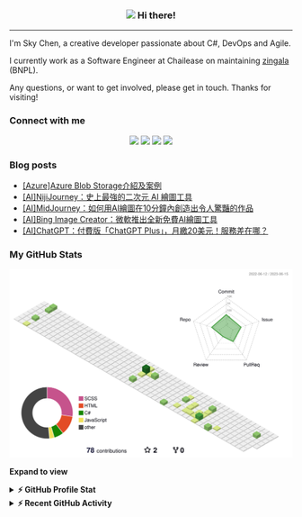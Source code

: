 <!-- Heading -->
<h3 align="center">
  <img src = "https://raw.githubusercontent.com/MartinHeinz/MartinHeinz/master/wave.gif" width = 30px> 
  Hi there!
</h3>

---
 <!-- About section -->
I'm Sky Chen, a creative developer passionate about C#, DevOps and Agile.

I currently work as a Software Engineer at Chailease on maintaining [zingala](https://www.zingala.com/) (BNPL).

Any questions, or want to get involved, please get in touch. Thanks for visiting!

### Connect with me 
  <p align="center">
    <a href="https://reactgatsbypersonalwebsite.gatsbyjs.io/resume/"><img src="https://img.shields.io/badge/personal%20website-404040.svg?style=for-the-badge&logo=Gatsby&logoColor=white"/></a>
    <a href="mailto:ok96305@gmail.com"><img src="https://img.shields.io/badge/e‑mail-D14836.svg?style=for-the-badge&logo=GMail&logoColor=white"/></a>
    <a href="https://instagram.com/cheng_chen_sky"><img src="https://img.shields.io/badge/instagram-E4405F.svg?style=for-the-badge&logo=instagram&logoColor=white"/></a>
    <a href="https://linkedin.com/in/建成-陳-6438201a0"><img src="https://img.shields.io/badge/linkedin-0077B5.svg?style=for-the-badge&logo=linkedin&logoColor=white"/></a>
  </p>
 <!-- Conecct section: END -->
 
  <!-- GitHub section -->

<!-- ### Blog & Writing -->

<!-- Apart from coding, I also maintain a blog - you can find my articles on my website at [martinheinz.dev](https://martinheinz.dev/) as well as on [Medium](https://medium.com/@martin.heinz) and [DEV.to](https://dev.to/martinheinz). -->

<!-- A sample of my recent articles: -->
### Blog posts
<!-- BLOG-POST-LIST:START -->
- [[Azure]Azure Blob Storage介紹及案例](https://Vincent3054.github.io/post/notes/csharp-generic-type-constraint/)
- [[AI]NijiJourney：史上最強的二次元 AI 繪圖工具](https://Vincent3054.github.io/post/10minute/nijijourney-ai-artist/)
- [[AI]MidJourney：如何用AI繪圖在10分鐘內創造出令人驚豔的作品](https://Vincent3054.github.io/post/10minute/midjourney-ai-artist/)
- [[AI]Bing Image Creator：微軟推出全新免費AI繪圖工具](https://Vincent3054.github.io/post/10minute/ai-bing-image-creator/)
- [[AI]ChatGPT：付費版「ChatGPT Plus」，月繳20美元！服務差在哪？](https://Vincent3054.github.io/post/10minute/ai-chatgpt-gptplus/)
<!-- BLOG-POST-LIST:END \-->

 ###  My GitHub Stats
 
![](./profile-3d-contrib/profile-green-animate.svg)

**Expand to view**
<details>
  <summary><b>⚡ GitHub Profile Stat</b></summary>
  
   <img align="center" src="https://github-readme-stats.vercel.app/api?username=Vincent3054&show_icons=true&hide_border=false&line_height=20&title_color=f69673&icon_color=1b93c9&show_owner=true" alt="Sky's language" width="500px" height="200" />
   <br>
   <img align="center" src="https://github-readme-streak-stats.herokuapp.com/?user=Vincent3054" alt="Sky's LangStat" width="500px" height="200" />
</details>

<details>
  <summary><b>⚡ Recent GitHub Activity</b></summary>
   <br>

   [![Ashutosh's github activity graph](https://github-readme-activity-graph.cyclic.app/graph?username=Vincent3054&theme=github)](https://github.com/ashutosh00710/github-readme-activity-graph)
   [![Ashutosh's github activity graph](https://github-readme-activity-graph.vercel.app/graph?username=Vincent3054&theme=dracula)](https://github.com/ashutosh00710/github-readme-activity-graph)

</details>

<!-- GitHub section: END -->

<!-- THE END -->
